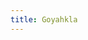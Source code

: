 ```yaml
---
title: Goyahkla
---
```


<!---\relative.input{metadata.yaml}
\relative.input{preface/README.md}
\relative.input{introduction/README.md}
\relative.input{structure/README.md} 
\relative.input{appendix/README.md} ---!>
